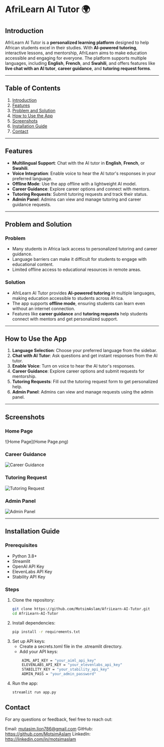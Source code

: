 # AfriLearn AI Tutor 🌍

## Introduction
AfriLearn AI Tutor is a **personalized learning platform** designed to help African students excel in their studies. With **AI-powered tutoring**, interactive lessons, and mentorship, AfriLearn aims to make education accessible and engaging for everyone. The platform supports multiple languages, including **English**, **French**, and **Swahili**, and offers features like **live chat with an AI tutor**, **career guidance**, and **tutoring request forms**.

---

## Table of Contents
1. [Introduction](#introduction)
2. [Features](#features)
3. [Problem and Solution](#problem-and-solution)
4. [How to Use the App](#how-to-use-the-app)
5. [Screenshots](#screenshots)
6. [Installation Guide](#installation-guide)
7. [Contact](#contact)

---

## Features
- **Multilingual Support**: Chat with the AI tutor in **English**, **French**, or **Swahili**.
- **Voice Integration**: Enable voice to hear the AI tutor's responses in your preferred language.
- **Offline Mode**: Use the app offline with a lightweight AI model.
- **Career Guidance**: Explore career options and connect with mentors.
- **Tutoring Requests**: Submit tutoring requests and track their status.
- **Admin Panel**: Admins can view and manage tutoring and career guidance requests.

---

## Problem and Solution
### Problem
- Many students in Africa lack access to personalized tutoring and career guidance.
- Language barriers can make it difficult for students to engage with educational content.
- Limited offline access to educational resources in remote areas.

### Solution
- AfriLearn AI Tutor provides **AI-powered tutoring** in multiple languages, making education accessible to students across Africa.
- The app supports **offline mode**, ensuring students can learn even without an internet connection.
- Features like **career guidance** and **tutoring requests** help students connect with mentors and get personalized support.

---

## How to Use the App
1. **Language Selection**: Choose your preferred language from the sidebar.
2. **Chat with AI Tutor**: Ask questions and get instant responses from the AI tutor.
3. **Enable Voice**: Turn on voice to hear the AI tutor's responses.
4. **Career Guidance**: Explore career options and submit requests for mentorship.
5. **Tutoring Requests**: Fill out the tutoring request form to get personalized help.
6. **Admin Panel**: Admins can view and manage requests using the admin panel.

---

## Screenshots
### Home Page
![Home Page](Home Page.png)

### Career Guidance
![Career Guidance](screenshots/career.png)

### Tutoring Request
![Tutoring Request](screenshots/tutoring.png)

### Admin Panel
![Admin Panel](screenshots/admin.png)

---

## Installation Guide
### Prerequisites
- Python 3.8+
- Streamlit
- OpenAI API Key
- ElevenLabs API Key
- Stability API Key

### Steps
1. Clone the repository:
   ```bash
   git clone https://github.com/MotsimAslam/AfriLearn-AI-Tutor.git
   cd AfriLearn-AI-Tutor
2. Install dependencies:
   ```bash
   pip install -r requirements.txt
4. Set up API keys:
   - Create a secrets.toml file in the .streamlit directory.
   - Add your API keys:
     ```bash
      AIML_API_KEY = "your_aiml_api_key"
      ELEVENLABS_API_KEY = "your_elevenlabs_api_key"
      STABILITY_KEY = "your_stability_api_key"
      ADMIN_PASS = "your_admin_password"
6. Run the app:
   ```bash
   streamlit run app.py
## Contact
For any questions or feedback, feel free to reach out:

Email: mutasim.lion786@gmail.com
GitHub: https://github.com/MotsimAslam
LinkedIn: http://linkedin.com/in/motsimaslam

   


